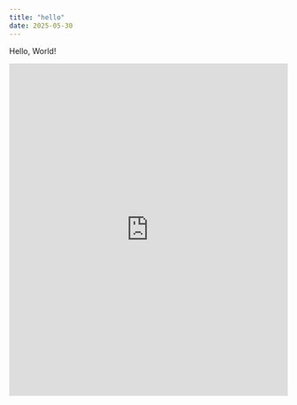 ```yaml
---
title: "hello"
date: 2025-05-30
---
```

Hello, World!

<iframe src="https://docs.google.com/viewer?embedded=true&url=https://codebyashwini.github.io/skills-github-pages/assets/bu_application.pdf" width="100%" height="600px" style="border:none;"></iframe>
